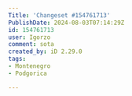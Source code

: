 ```yaml
---
Title: 'Changeset #154761713'
PublishDate: 2024-08-03T07:14:29Z
id: 154761713
user: Igorzo
comment: sota
created_by: iD 2.29.0
tags:
- Montenegro
- Podgorica

---
```

